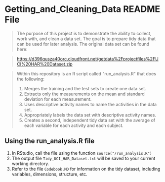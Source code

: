 Getting_and_Cleaning_Data README File
========

> The purpose of this project is to demonstrate the ability to collect, work with, and clean a data set. The goal is to prepare tidy data that can be used for later analysis.  The original data set can be found here:

> https://d396qusza40orc.cloudfront.net/getdata%2Fprojectfiles%2FUCI%20HAR%20Dataset.zip

> Within this repository is an R script called "run_analysis.R" that does the following:
> 
> 1. Merges the training and the test sets to create one data set.
> 2. Extracts only the measurements on the mean and standard deviation for each measurement.
> 3. Uses descriptive activity names to name the activities in the data set.
> 4. Appropriately labels the data set with descriptive activity names.
> 5. Creates a second, independent tidy data set with the average of each variable for each activity and each subject.

Using the run_analysis.R file
-----------------------------

1. In RStudio, call the file using the function `source("/run_analysis.R")`
2. The output file `Tidy_UCI_HAR_Dataset.txt` will be saved to your current working directory.
3. Refer to the file `Codebook.MD` for information on the tidy dataset, including variables, dimensions, structure, etc.
